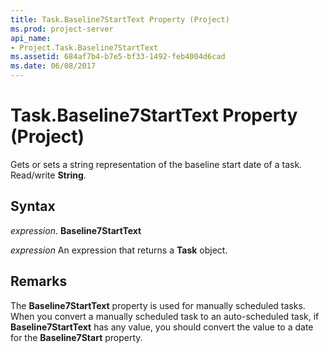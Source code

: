 ```yaml
---
title: Task.Baseline7StartText Property (Project)
ms.prod: project-server
api_name:
- Project.Task.Baseline7StartText
ms.assetid: 684af7b4-b7e5-bf33-1492-feb4004d6cad
ms.date: 06/08/2017
---
```



# Task.Baseline7StartText Property (Project)

Gets or sets a string representation of the baseline start date of a task. Read/write  **String**.


## Syntax

 _expression_. **Baseline7StartText**

 _expression_ An expression that returns a **Task** object.


## Remarks

The  **Baseline7StartText** property is used for manually scheduled tasks. When you convert a manually scheduled task to an auto-scheduled task, if **Baseline7StartText** has any value, you should convert the value to a date for the **Baseline7Start** property.


